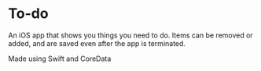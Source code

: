 # To-do
An iOS app that shows you things you need to do.
Items can be removed or added, and are saved even after the app is terminated. 

Made using Swift and CoreData
